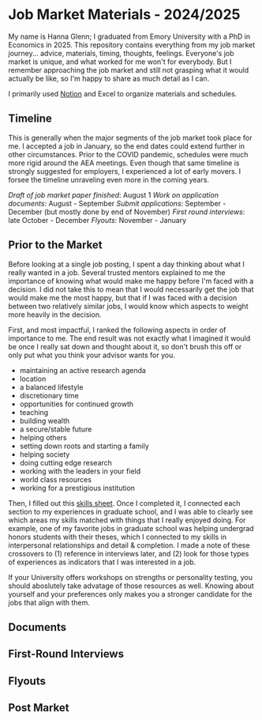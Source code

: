 # Job Market Materials - 2024/2025

My name is Hanna Glenn; I graduated from Emory University with a PhD in Economics in 2025. This repository contains everything from my job market journey... advice, materials, timing, thoughts, feelings. Everyone's job market is unique, and what worked for me won't for everybody. But I remember approaching the job market and still not grasping what it would actually be like, so I'm happy to share as much detail as I can. 

I primarily used [Notion](https://www.notion.com/) and Excel to organize materials and schedules.

## Timeline

This is generally when the major segments of the job market took place for me. I accepted a job in January, so the end dates could extend further in other circumstances. Prior to the COVID pandemic, schedules were much more rigid around the AEA meetings. Even though that same timeline is strongly suggested for employers, I experienced a lot of early movers. I forsee the timeline unraveling even more in the coming years. 

*Draft of job market paper finished*: August 1
*Work on application documents*: August - September
*Submit applications*: September - December (but mostly done by end of November)
*First round interviews*: late October - December
*Flyouts*: November - January

## Prior to the Market

Before looking at a single job posting, I spent a day thinking about what I really wanted in a job. Several trusted mentors explained to me the importance of knowing what would make me happy before I'm faced with a decision. I did not take this to mean that I would necessarily get the job that would make me the most happy, but that if I was faced with a decision between two relatively similar jobs, I would know which aspects to weight more heavily in the decision. 

First, and most impactful, I ranked the following aspects in order of importance to me. The end result was not exactly what I imagined it would be once I really sat down and thought about it, so don't brush this off or only put what you think your advisor wants for you. 
- maintaining an active research agenda
- location
- a balanced lifestyle
- discretionary time
- opportunities for continued growth
- teaching
- building wealth
- a secure/stable future
- helping others
- setting down roots and starting a family
- helping society
- doing cutting edge research
- working with the leaders in your field
- world class resources
- working for a prestigious institution

Then, I filled out this [skills sheet](https://multco-web7-psh-files-usw2.s3-us-west-2.amazonaws.com/s3fs-public/career-management/documents/skill-inventory-smith-college.pdf). Once I completed it, I connected each section to my experiences in graduate school, and I was able to clearly see which areas my skills matched with things that I really enjoyed doing. For example, one of my favorite jobs in graduate school was helping undergrad honors students with their theses, which I connected to my skills in interpersonal relationships and detail & completion. I made a note of these crossovers to (1) reference in interviews later, and (2) look for those types of experiences as indicators that I was interested in a job. 

If your University offers workshops on strengths or personality testing, you should aboslutely take advatage of those resources as well. Knowing about yourself and your preferences only makes you a stronger candidate for the jobs that align with them. 

## Documents

## First-Round Interviews

## Flyouts 

## Post Market
